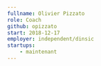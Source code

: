 ```yaml
---
fullname: Olivier Pizzato
role: Coach
github: opizzato
start: 2018-12-17
employer: independent/dinsic
startups:
    - maintenant
---
```

